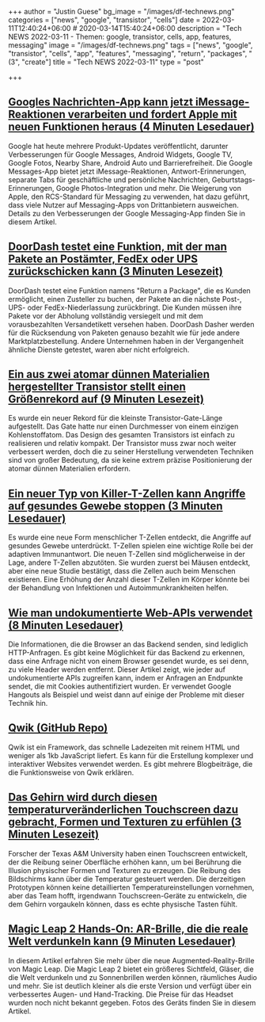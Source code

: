 +++
author = "Justin Guese"
bg_image = "/images/df-technews.png"
categories = ["news", "google", "transistor", "cells"]
date = 2022-03-11T12:40:24+06:00 # 2020-03-14T15:40:24+06:00
description = "Tech NEWS 2022-03-11 - Themen: google, transistor, cells, app, features, messaging"
image = "/images/df-technews.png"
tags = ["news", "google", "transistor", "cells", "app", "features", "messaging", "return", "packages", "(3", "create"]
title = "Tech NEWS 2022-03-11"
type = "post"

+++

## [Googles Nachrichten-App kann jetzt iMessage-Reaktionen verarbeiten und fordert Apple mit neuen Funktionen heraus (4 Minuten Lesedauer)](https://techcrunch.com/2022/03/10/googles-message-app-can-now-handle-imessage-reactions-challenges-apple-with-new-features/)

 Google hat heute mehrere Produkt-Updates veröffentlicht, darunter Verbesserungen für Google Messages, Android Widgets, Google TV, Google Fotos, Nearby Share, Android Auto und Barrierefreiheit. Die Google Messages-App bietet jetzt iMessage-Reaktionen, Antwort-Erinnerungen, separate Tabs für geschäftliche und persönliche Nachrichten, Geburtstags-Erinnerungen, Google Photos-Integration und mehr. Die Weigerung von Apple, den RCS-Standard für Messaging zu verwenden, hat dazu geführt, dass viele Nutzer auf Messaging-Apps von Drittanbietern ausweichen. Details zu den Verbesserungen der Google Messaging-App finden Sie in diesem Artikel.

## [DoorDash testet eine Funktion, mit der man Pakete an Postämter, FedEx oder UPS zurückschicken kann (3 Minuten Lesezeit)](https://techcrunch.com/2022/03/10/doordash-is-testing-a-feature-that-lets-you-return-packages-to-post-offices-fedex-or-ups/)

 DoorDash testet eine Funktion namens "Return a Package", die es Kunden ermöglicht, einen Zusteller zu buchen, der Pakete an die nächste Post-, UPS- oder FedEx-Niederlassung zurückbringt. Die Kunden müssen ihre Pakete vor der Abholung vollständig versiegelt und mit dem vorausbezahlten Versandetikett versehen haben. DoorDash Dasher werden für die Rücksendung von Paketen genauso bezahlt wie für jede andere Marktplatzbestellung. Andere Unternehmen haben in der Vergangenheit ähnliche Dienste getestet, waren aber nicht erfolgreich.

## [Ein aus zwei atomar dünnen Materialien hergestellter Transistor stellt einen Größenrekord auf (9 Minuten Lesezeit)](https://arstechnica.com/science/2022/03/a-transistor-made-using-two-atomically-thin-materials-sets-size-record/)

 Es wurde ein neuer Rekord für die kleinste Transistor-Gate-Länge aufgestellt. Das Gate hatte nur einen Durchmesser von einem einzigen Kohlenstoffatom. Das Design des gesamten Transistors ist einfach zu realisieren und relativ kompakt. Der Transistor muss zwar noch weiter verbessert werden, doch die zu seiner Herstellung verwendeten Techniken sind von großer Bedeutung, da sie keine extrem präzise Positionierung der atomar dünnen Materialien erfordern.

## [Ein neuer Typ von Killer-T-Zellen kann Angriffe auf gesundes Gewebe stoppen (3 Minuten Lesedauer)](https://interestingengineering.com/killer-t-cell-healthy-tissue)

 Es wurde eine neue Form menschlicher T-Zellen entdeckt, die Angriffe auf gesundes Gewebe unterdrückt. T-Zellen spielen eine wichtige Rolle bei der adaptiven Immunantwort. Die neuen T-Zellen sind möglicherweise in der Lage, andere T-Zellen abzutöten. Sie wurden zuerst bei Mäusen entdeckt, aber eine neue Studie bestätigt, dass die Zellen auch beim Menschen existieren. Eine Erhöhung der Anzahl dieser T-Zellen im Körper könnte bei der Behandlung von Infektionen und Autoimmunkrankheiten helfen.

## [Wie man undokumentierte Web-APIs verwendet (8 Minuten Lesedauer)](https://jvns.ca/blog/2022/03/10/how-to-use-undocumented-web-apis/)

 Die Informationen, die die Browser an das Backend senden, sind lediglich HTTP-Anfragen. Es gibt keine Möglichkeit für das Backend zu erkennen, dass eine Anfrage nicht von einem Browser gesendet wurde, es sei denn, zu viele Header werden entfernt. Dieser Artikel zeigt, wie jeder auf undokumentierte APIs zugreifen kann, indem er Anfragen an Endpunkte sendet, die mit Cookies authentifiziert wurden. Er verwendet Google Hangouts als Beispiel und weist dann auf einige der Probleme mit dieser Technik hin.

## [Qwik (GitHub Repo)](https://github.com/BuilderIO/qwik)

 Qwik ist ein Framework, das schnelle Ladezeiten mit reinem HTML und weniger als 1kb JavaScript liefert. Es kann für die Erstellung komplexer und interaktiver Websites verwendet werden. Es gibt mehrere Blogbeiträge, die die Funktionsweise von Qwik erklären.

## [Das Gehirn wird durch diesen temperaturveränderlichen Touchscreen dazu gebracht, Formen und Texturen zu erfühlen (3 Minuten Lesezeit)](https://gizmodo.com/touchscreen-friction-temperature-texas-am-university-in-1848622614)

 Forscher der Texas A&M University haben einen Touchscreen entwickelt, der die Reibung seiner Oberfläche erhöhen kann, um bei Berührung die Illusion physischer Formen und Texturen zu erzeugen. Die Reibung des Bildschirms kann über die Temperatur gesteuert werden. Die derzeitigen Prototypen können keine detaillierten Temperatureinstellungen vornehmen, aber das Team hofft, irgendwann Touchscreen-Geräte zu entwickeln, die dem Gehirn vorgaukeln können, dass es echte physische Tasten fühlt.

## [Magic Leap 2 Hands-On: AR-Brille, die die reale Welt verdunkeln kann (9 Minuten Lesedauer)](https://www.cnet.com/tech/computing/features/magic-leap-2-hands-on-ar-glasses-that-can-dim-the-real-world/)

 In diesem Artikel erfahren Sie mehr über die neue Augmented-Reality-Brille von Magic Leap. Die Magic Leap 2 bietet ein größeres Sichtfeld, Gläser, die die Welt verdunkeln und zu Sonnenbrillen werden können, räumliches Audio und mehr. Sie ist deutlich kleiner als die erste Version und verfügt über ein verbessertes Augen- und Hand-Tracking. Die Preise für das Headset wurden noch nicht bekannt gegeben. Fotos des Geräts finden Sie in diesem Artikel.

